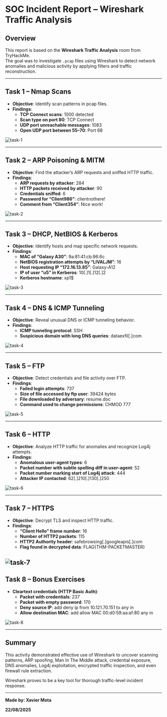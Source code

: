 # SOC Incident Report – Wireshark Traffic Analysis

## Overview
This report is based on the **Wireshark Traffic Analysis** room from TryHackMe.  
The goal was to investigate `.pcap` files using Wireshark to detect network anomalies and malicious activity by applying filters and traffic reconstruction.

---

## Task 1 – Nmap Scans
- **Objective**: Identify scan patterns in pcap files.
- **Findings**:
  - **TCP Connect scans**: 1000 detected
  - **Scan type on port 80**: TCP Connect
  - **UDP port unreachable messages**: 1083
  - **Open UDP port between 55–70**: Port 68

 
![task-1](screenshots-wireshark/task1.png)

---

## Task 2 – ARP Poisoning & MITM
- **Objective**: Find the attacker’s ARP requests and sniffed HTTP traffic.
- **Findings**:
  - **ARP requests by attacker**: 284
  - **HTTP packets received by attacker**: 90
  - **Credentials sniffed**: 6
  - **Password for “Client986”**: clientnothere!
  - **Comment from “Client354”**: Nice work!


![task-2](screenshots-wireshark/task2.png)


---

## Task 3 – DHCP, NetBIOS & Kerberos
- **Objective**: Identify hosts and map specific network requests.
- **Findings**:
  - **MAC of “Galaxy A30”**: 9a:81:41:cb:96:6c
  - **NetBIOS registration attempts by “LIVALJM”**: 16
  - **Host requesting IP “172.16.13.85”**: Galaxy-A12
  - **IP of user “u5” in Kerberos**: 10[.]1[.]12[.]2 
  - **Kerberos hostname**: xp1$


![task-3](screenshots-wireshark/task3.png)


---

## Task 4 – DNS & ICMP Tunneling
- **Objective**: Reveal unusual DNS or ICMP tunneling behavior.
- **Findings**:
  - **ICMP tunneling protocol**: SSH
  - **Suspicious domain with long DNS queries**: dataexfil[.]com



![task-4](screenshots-wireshark/task4.png)



---

## Task 5 – FTP 
- **Objective**: Detect credentials and file activity over FTP.
- **Findings**:
  - **Failed login attempts**: 737
  - **Size of file accessed by ftp user**: 39424 bytes
  - **File downloaded by adversary**: resume.doc
  - **Command used to change permissions**: CHMOD 777



![task-5](screenshots-wireshark/task5.png)

---

## Task 6 – HTTP 
- **Objective**: Analyze HTTP traffic for anomalies and recognize Log4j attempts.
- **Findings**:
  - **Anomalous user-agent types**: 6
  - **Packet number with subtle spelling diff in user-agent**: 52
  - **Packet number marking start of Log4j attack**: 444
  - **Attacker IP contacted**: 62[.]210[.]130[.]250


![task-6](screenshots-wireshark/task6.png)

---

## Task 7 – HTTPS 
- **Objective**: Decrypt TLS and inspect HTTP traffic.
- **Findings**:
  - **“Client Hello” frame number**: 16
  - **Number of HTTP2 packets**: 115
  - **HTTP2 Authority header**: safebrowsing[.]googleapis[.]com
  - **Flag found in decrypted data**: FLAG{THM-PACKETMASTER}


![task-7](screenshots-wireshark/task7.png)
---

## Task 8 – Bonus Exercises
- **Cleartext credentials (HTTP Basic Auth)**:
  - **Packet with credentials**: 237  
  - **Packet with empty password**: 170
  - **Deny source IP**: add deny ip from 10.121.70.151 to any in
  - **Allow destination MAC**: add allow MAC 00:d0:59:aa:af:80 any in


![task-8](screenshots-wireshark/task8.png)

---

## Summary
This activity demonstrated effective use of Wireshark to uncover scanning patterns, ARP spoofing, Man In The Middle attack, credential exposure, DNS anomalies, Log4j exploitation, encrypted traffic inspection, and even firewall rule extraction.  

Wireshark proves to be a key tool for thorough traffic-level incident response.

---

**Made by: Xavier Mota**

**22/08/2025**
